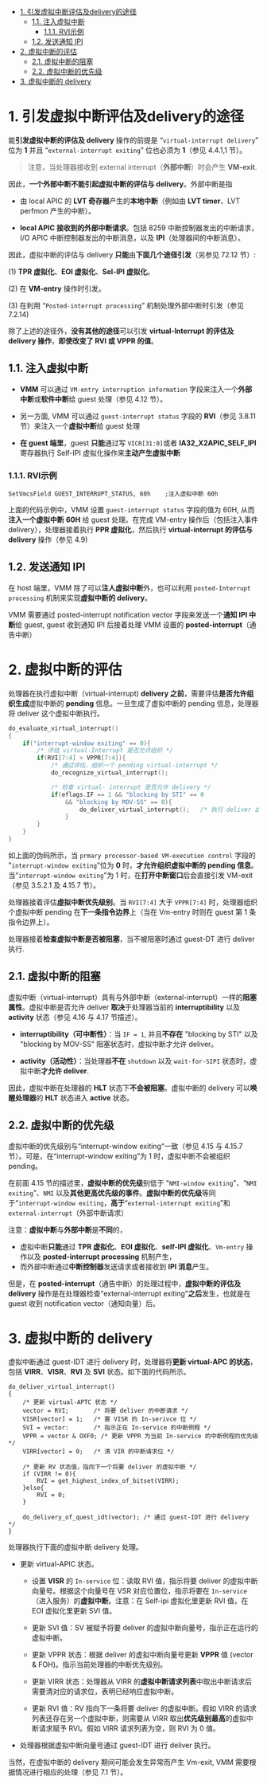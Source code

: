 
<!-- @import "[TOC]" {cmd="toc" depthFrom=1 depthTo=6 orderedList=false} -->

<!-- code_chunk_output -->

- [1. 引发虚拟中断评估及delivery的途径](#1-引发虚拟中断评估及delivery的途径)
  - [1.1. 注入虚拟中断](#11-注入虚拟中断)
    - [1.1.1. RVI示例](#111-rvi示例)
  - [1.2. 发送通知 IPI](#12-发送通知-ipi)
- [2. 虚拟中断的评估](#2-虚拟中断的评估)
  - [2.1. 虚拟中断的阻塞](#21-虚拟中断的阻塞)
  - [2.2. 虚拟中断的优先级](#22-虚拟中断的优先级)
- [3. 虚拟中断的 delivery](#3-虚拟中断的-delivery)

<!-- /code_chunk_output -->

# 1. 引发虚拟中断评估及delivery的途径

能**引发虚拟中断的评估及 delivery** 操作的前提是 “`virtual-interrupt delivery`” 位为 **1** 并且 “`external-interrupt exiting`” 位也必须为 **1**（参见 4.4.1,1 节）。

>注意，当处理器接收到 external interrupt（**外部中断**）时会产生 **VM-exit**.

因此，**一个外部中断不能引起虚拟中断的评估与 delivery**。外部中断是指

* 由 local APIC 的 **LVT 奇存器**产生的**本地中断**（例如由 **LVT timer**、LVT perfmon 产生的中断）。

* **local APIC 接收到的外部中断请求**。包括 8259 中断控制器发出的中断请求，I/O APIC 中断控制器发出的中断消息，以及 **IPI**（处理器间的中断消息）。

因此，虚拟中断的评估与 delivery **只能**由**下面几个途径引发**（另参见 72.12 节）:

(1) **TPR 虚拟化**、**EOI 虚拟化**、**Sel-IPI 虚拟化**。

(2) 在 **VM-entry** 操作时引发。

(3) 在利用 “`Posted-interrupt processing`” 机制处理外部中断时引发（参见 7.2.14)

除了上述的途径外，**没有其他的途径**可以引发 **virtual-Interrupt 的评估及 delivery 操作**，**即使改变了 RVI 或 VPPR 的值**。

## 1.1. 注入虚拟中断

* **VMM** 可以通过 `VM-entry interruption information` 字段来注入一个**外部中断**或**软件中断**给 guest 处理（参见 4.12 节）。

* 另一方面, VMM 可以通过 `guest-interrupt status` 字段的 **RVI**（参见 3.8.11 节）来注入一个**虚拟中断**给 guest 处理

* **在 guest 端里**，guest **只能**通过写 `VICR[31:0]`或者 **IA32_X2APIC_SELF_IPI** 寄存器执行 Self-IPI 虚拟化操作来**主动产生虚拟中断**

### 1.1.1. RVI示例

```
SetVmcsField GUEST_INTERRUPT_STATUS, 60h    ;注入虚拟中断 60h 
```

上面的代码示例中，VMM 设置 `guest-interrupt status` 字段的值为 60H, 从而**注入一个虚拟中断** **60H** 给 guest 处理。在完成 VM-entry 操作后（包括注入事件 delivery），处理器接着执行 **PPR 虚拟化**，然后执行 **virtual-interrupt 的评估与 delivery** 操作（参见 4.9)

## 1.2. 发送通知 IPI

在 host 端里，VMM 除了可以**注人虚拟中断**外，也可以利用 `posted-Interrupt processing` 机制来实现**虚拟中断的 delivery**。

VMM 需要通过 posted-interrupt notification vector 字段来发送一个**通知 IPI 中断**给 guest, guest 收到通知 IPI 后接着处理 VMM 设置的 **posted-interrupt**（通告中断）

# 2. 虚拟中断的评估

处理器在执行虚拟中断（virtual-interrupt) **delivery 之前**，需要评估**是否允许组织生成**虚拟中断的 **pending** 信息。一旦生成了虚拟中断的 pending 信息，处理器将 deliver 这个虚拟中断执行。

```cpp
do_evaluate_virtual_interrupt()
{
    if("interrupt-window exiting" == 0){
        /* 评估 virtual-Interrupt 是否允许组织 */
        if(RVI[7:4] > VPPR[7:4]){
            /* 通过评估，组织一个 pending virtual-interrupt */
            do_recognize_virtual_interrupt();

            /* 检查 virtual- interrupt 是否允许 delivery */
            if(eflags.IF == 1 && "blocking by STI" == 0
                && "blocking by MOV-SS" == 0){
                    do_deliver_virtual_interrupt();   /* 执行 deliver 虚拟中断 */
                }
        }
    }
}
```

如上面的伪码所示，当 `prmary processor-based VM-execution control` 字段的 "`interrupt-window exiting`”位为 **0** 时，**才允许组织虚拟中断的 pending 信息**。当“`interrupt-window exiting`”为 1 时，在**打开中断窗口**后会直接引发 VM-exit（参见 3.5.2.1 及 4.15.7 节）。

处理器接着评估**虛拟中断优先级别**。当 `RVI[7:4]` 大于 `VPPR[7:4]` 时，处理器组织个虚拟中断 pending 在**下一条指令边界**上（当在 Vm-entry 时则在 guest 第 1 条指令边界上）。

处理器接着**检查虚拟中断是否被阻塞**，当不被阻塞时通过 guest-DT 进行 deliver 执行.

## 2.1. 虚拟中断的阻塞

虚拟中断（virtual-interrupt）具有与外部中断（external-interrupt）一样的**阻塞属性**。虚拟中断是否允许 deliver **取决**于处理器当前的 **interruptibility** 以及 **activity** 状态（参见 4.16 与 4.17 节描述）。

* **interruptibility（可中断性）**：当 `IF = 1`, 并且**不存在** "blocking by STI" 以及 "blocking by MOV-SS" 阻塞状态时，虚拟中断才允许 deliver。

* **activity（活动性）**：当处理器**不在** `shutdown` 以及 `wait-for-SIPI` 状态时，虚拟中断**才允许 deliver**.

因此，虚拟中断在处理器的 **HLT** 状态下**不会被阻塞**。虚拟中断的 delivery 可以**唤醒处理器**的 **HLT** 状态进入 **active** 状态。

## 2.2. 虚拟中断的优先级

虚拟中断的优先级别与“interrupt-window exiting“一致（参见 4.15 与 4.15.7 节）。可是，在“interrupt-window exiting”为 1 时，虚拟中断不会被组织 pending。

在前面 4.15 节的描述里，**虚拟中断的优先级**别低于 "`NMI-window exiting`"、“`NMI exiting`”、`NMI` 以及**其他更高优先级的事件**。**虚拟中断的优先级**等同于“`interrupt-window exiting`，**高于**“`external-interrupt exiting`”和 `external-interrupt`（外部中断请求）

注意：**虚拟中断**与**外部中断**是**不同**的，
* 虚拟中断**只能**通过 **TPR 虚拟化**、**EOI 虚拟化**、**self-IPI 虚拟化**、`Vm-entry` 操作以及 **posted-interrupt processing** 机制产生，
* 而外部中断通过**中断控制器**发送请求或者接收到 **IPI 消息**产生。

但是，在 **posted-interrupt**（通告中断）的处理过程中，**虚拟中断的评估及 delivery** 操作是在处理器检查“external-interrupt exiting”**之后**发生，也就是在 guest 收到 notification vector（通知向量）后。

# 3. 虚拟中断的 delivery

虚拟中断通过 guest-IDT 进行 delivery 时，处理器将**更新 virtual-APC 的状态**，包括 **VIRR**、**VISR**、**RVI** 及 **SVI** 状态。如下面的代码所示。

```
do_deliver_virtual_interrupt()
{
    /* 更新 virtual-APTC 状态 */
    vector = RVI;       /* 将要 deliver 的中断请求 */
    VISR[vector] = 1;   /* 置 VISR 的 In-serivce 位 */
    SVI = vector:       /* 指示正在 In-service 的中断例程 */
    VPPR = vector & OXF0; /* 更新 VPPR 为当前 In-service 的中断例程的优先级 */
    VIRR[vector] = 0;   /* 清 VIR 的中断请求位 */

    /* 更新 RV 状态值，指向下一个将要 deliver 的虚拟中断 */
    if (VIRR != 0){
        RVI = get_highest_index_of_bitset(VIRR);
    }else{
        RVI = 0;
    }

    do_delivery_of_quest_idt(vector); /* 通过 guest-IDT 进行 delivery */
}
```

处理器执行下面的虚拟中断 delivery 处理。

* 更新 virtual-APIC 状态。

    * 设置 **VISR** 的 `In-service` 位：读取 RVI 值，指示将要 deliver 的虚拟中断向量号。根据这个向量号在 VSR 对应位置位，指示将要在 `In-service`（进入服务）的**虚拟中断**。注意：在 Self-ipi 虚拟化里更新 RVI 值，在 EOI 虚拟化里更新 SVI 值。

    * 更新 SVI 值：SV 被赋予将要 deliver 的虚拟中断向量号，指示正在运行的虚拟中断。

    * 更新 VPPR 状态：根据 deliver 的虚拟中断向量号更新 **VPPR** 值 (vector & FOH)。指示当前处理器的中断优先级别。

    * 更新 VIRR 状态：处理器从 VIRR 的**虚拟中断请求列表**中取出中断请求后需要清对应的请求位，表明已经响应虚拟中断。

    * 更新 RVI 值：RV 指向下一条将要 deliver 的虚拟中断。假如 VIRR 的请求列表还存在另一个虚拟中断，则需要从 VIRR 取出**优先级别最高**的虚拟中断请求赋予 RVI。假如 VIRR 请求列表为空，则 RVI 为 0 值。

* 处理器根据虚拟中断向量号通过 guest-IDT 进行 deliver 执行。

当然，在虚拟中断的 delivery 期间可能会发生异常而产生 Vm-exit, VMM 需要根据情况进行相应的处理（参见 7.1 节）。